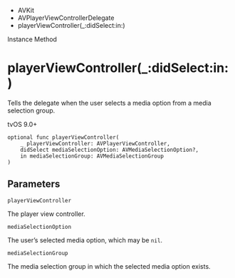 

- AVKit
- AVPlayerViewControllerDelegate
-  playerViewController(\_:didSelect:in:) 

Instance Method

# playerViewController(\_:didSelect:in:)

Tells the delegate when the user selects a media option from a media selection group.

tvOS 9.0+

``` source
optional func playerViewController(
    _ playerViewController: AVPlayerViewController,
    didSelect mediaSelectionOption: AVMediaSelectionOption?,
    in mediaSelectionGroup: AVMediaSelectionGroup
)
```

## Parameters 

`playerViewController`  

The player view controller.

`mediaSelectionOption`  

The user’s selected media option, which may be `nil`.

`mediaSelectionGroup`  

The media selection group in which the selected media option exists.

